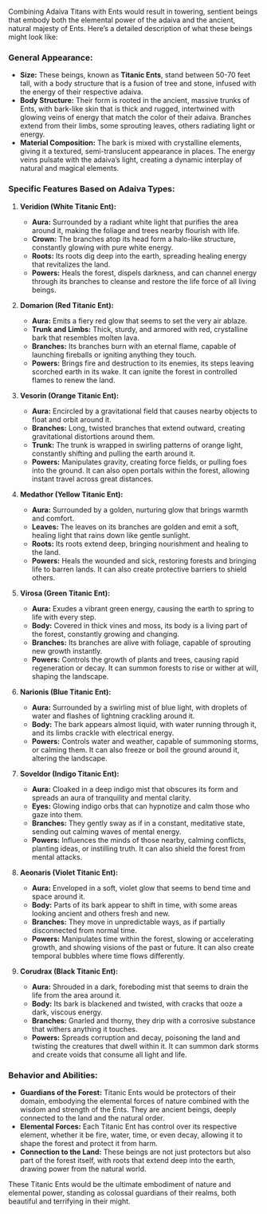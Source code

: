 Combining Adaiva Titans with Ents would result in towering, sentient beings that embody both the elemental power of the adaiva and the ancient, natural majesty of Ents. Here’s a detailed description of what these beings might look like:

### **General Appearance:**

- **Size:** These beings, known as **Titanic Ents**, stand between 50-70 feet tall, with a body structure that is a fusion of tree and stone, infused with the energy of their respective adaiva.
- **Body Structure:** Their form is rooted in the ancient, massive trunks of Ents, with bark-like skin that is thick and rugged, intertwined with glowing veins of energy that match the color of their adaiva. Branches extend from their limbs, some sprouting leaves, others radiating light or energy.
- **Material Composition:** The bark is mixed with crystalline elements, giving it a textured, semi-translucent appearance in places. The energy veins pulsate with the adaiva’s light, creating a dynamic interplay of natural and magical elements.

### **Specific Features Based on Adaiva Types:**

1. **Veridion (White Titanic Ent):**
    
    - **Aura:** Surrounded by a radiant white light that purifies the area around it, making the foliage and trees nearby flourish with life.
    - **Crown:** The branches atop its head form a halo-like structure, constantly glowing with pure white energy.
    - **Roots:** Its roots dig deep into the earth, spreading healing energy that revitalizes the land.
    - **Powers:** Heals the forest, dispels darkness, and can channel energy through its branches to cleanse and restore the life force of all living beings.
2. **Domarion (Red Titanic Ent):**
    
    - **Aura:** Emits a fiery red glow that seems to set the very air ablaze.
    - **Trunk and Limbs:** Thick, sturdy, and armored with red, crystalline bark that resembles molten lava.
    - **Branches:** Its branches burn with an eternal flame, capable of launching fireballs or igniting anything they touch.
    - **Powers:** Brings fire and destruction to its enemies, its steps leaving scorched earth in its wake. It can ignite the forest in controlled flames to renew the land.
3. **Vesorin (Orange Titanic Ent):**
    
    - **Aura:** Encircled by a gravitational field that causes nearby objects to float and orbit around it.
    - **Branches:** Long, twisted branches that extend outward, creating gravitational distortions around them.
    - **Trunk:** The trunk is wrapped in swirling patterns of orange light, constantly shifting and pulling the earth around it.
    - **Powers:** Manipulates gravity, creating force fields, or pulling foes into the ground. It can also open portals within the forest, allowing instant travel across great distances.
4. **Medathor (Yellow Titanic Ent):**
    
    - **Aura:** Surrounded by a golden, nurturing glow that brings warmth and comfort.
    - **Leaves:** The leaves on its branches are golden and emit a soft, healing light that rains down like gentle sunlight.
    - **Roots:** Its roots extend deep, bringing nourishment and healing to the land.
    - **Powers:** Heals the wounded and sick, restoring forests and bringing life to barren lands. It can also create protective barriers to shield others.
5. **Virosa (Green Titanic Ent):**
    
    - **Aura:** Exudes a vibrant green energy, causing the earth to spring to life with every step.
    - **Body:** Covered in thick vines and moss, its body is a living part of the forest, constantly growing and changing.
    - **Branches:** Its branches are alive with foliage, capable of sprouting new growth instantly.
    - **Powers:** Controls the growth of plants and trees, causing rapid regeneration or decay. It can summon forests to rise or wither at will, shaping the landscape.
6. **Narionis (Blue Titanic Ent):**
    
    - **Aura:** Surrounded by a swirling mist of blue light, with droplets of water and flashes of lightning crackling around it.
    - **Body:** The bark appears almost liquid, with water running through it, and its limbs crackle with electrical energy.
    - **Powers:** Controls water and weather, capable of summoning storms, or calming them. It can also freeze or boil the ground around it, altering the landscape.
7. **Soveldor (Indigo Titanic Ent):**
    
    - **Aura:** Cloaked in a deep indigo mist that obscures its form and spreads an aura of tranquility and mental clarity.
    - **Eyes:** Glowing indigo orbs that can hypnotize and calm those who gaze into them.
    - **Branches:** They gently sway as if in a constant, meditative state, sending out calming waves of mental energy.
    - **Powers:** Influences the minds of those nearby, calming conflicts, planting ideas, or instilling truth. It can also shield the forest from mental attacks.
8. **Aeonaris (Violet Titanic Ent):**
    
    - **Aura:** Enveloped in a soft, violet glow that seems to bend time and space around it.
    - **Body:** Parts of its bark appear to shift in time, with some areas looking ancient and others fresh and new.
    - **Branches:** They move in unpredictable ways, as if partially disconnected from normal time.
    - **Powers:** Manipulates time within the forest, slowing or accelerating growth, and showing visions of the past or future. It can also create temporal bubbles where time flows differently.
9. **Corudrax (Black Titanic Ent):**
    
    - **Aura:** Shrouded in a dark, foreboding mist that seems to drain the life from the area around it.
    - **Body:** Its bark is blackened and twisted, with cracks that ooze a dark, viscous energy.
    - **Branches:** Gnarled and thorny, they drip with a corrosive substance that withers anything it touches.
    - **Powers:** Spreads corruption and decay, poisoning the land and twisting the creatures that dwell within it. It can summon dark storms and create voids that consume all light and life.

### **Behavior and Abilities:**

- **Guardians of the Forest:** Titanic Ents would be protectors of their domain, embodying the elemental forces of nature combined with the wisdom and strength of the Ents. They are ancient beings, deeply connected to the land and the natural order.
- **Elemental Forces:** Each Titanic Ent has control over its respective element, whether it be fire, water, time, or even decay, allowing it to shape the forest and protect it from harm.
- **Connection to the Land:** These beings are not just protectors but also part of the forest itself, with roots that extend deep into the earth, drawing power from the natural world.

These Titanic Ents would be the ultimate embodiment of nature and elemental power, standing as colossal guardians of their realms, both beautiful and terrifying in their might.